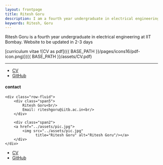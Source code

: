 ```yaml
---
layout: frontpage
title: Ritesh Goru
description: I am a fourth year undergraduate in electrical engineering at IIT Bombay. We
keywords: Ritesh, Goru
---
```


Ritesh Goru is a fourth year undergraduate in electrical engineering at IIT Bombay. Website to be updated in 2-3 days

[curriculum vitae ![CV as pdf]({{ BASE_PATH }}/pages/icons16/pdf-icon.png)]({{ BASE_PATH }}/assets/CV.pdf)<br/>


---

<div class="navbar">
  <div class="navbar-inner">
      <ul class="nav">
          <li><a href="{{ BASE_PATH }}/assets/CV1.pdf">CV</a></li>
          <li><a href="https://github.com/BlackWingedKing">GitHub</a></li>
          <!-- <li><a href="https://blackwingedking.github.io/blog">Blog</a></li> -->
          <!-- <li><a href="https://twitter.com/dog_feelings">Twitter (@dog_feelings)</a></li> -->
      </ul>
  </div>
</div>

<div class="container">
<h4><a name="contact"></a>contact</h4>

    <div class="row-fluid">
        <div class="span5">
            Ritesh Goru<br/>
            Email: riteshgoru@iitb.ac.in<br/>
        </div>

        <div class="span2">
        <a href="../assets/pic.jpg">
            <img src="../assets/pic.jpg"
                  title="Ritesh Goru" alt="Ritesh Goru"/></a>
        </div>
    </div>
</div>

<div class="navbar">
  <div class="navbar-inner">
      <ul class="nav">
          <li><a href="{{ BASE_PATH }}/assets/CV1.pdf">CV</a></li>
          <li><a href="https://github.com/BlackWingedKing">GitHub</a></li>
          <!-- <li><a href="https://blackwingedking.github.io/blog">Blog</a></li> -->
          <!-- <li><a href="https://twitter.com/dog_feelings">Twitter (@dog_feelings)</a></li> -->
      </ul>
  </div>
</div>
